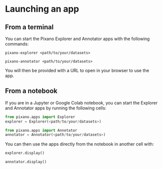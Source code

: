 # Launching an app

## From a terminal

You can start the Pixano Explorer and Annotator apps with the following commands:

```shell
pixano-explorer <path/to/your/datasets>
```

```shell
pixano-annotator <path/to/your/datasets>
```

You will then be provided with a URL to open in your browser to use the app.

## From a notebook

If you are in a Jupyter or Google Colab notebook, you can start the Explorer and Annotator apps by running the following cells:

```python
from pixano.apps import Explorer
explorer = Explorer(<path/to/your/datasets>)
```

```python
from pixano.apps import Annotator
annotator = Annotator(<path/to/your/datasets>)
```

You can then use the apps directly from the notebook in another cell with:

```python
explorer.display()
```

```python
annotator.display()
```
